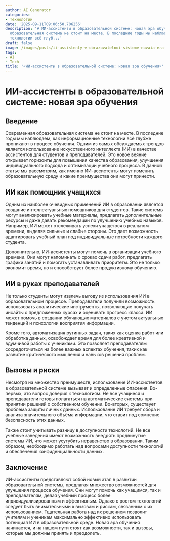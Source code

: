 ```yaml
---
author: AI Generator
categories:
- Технологии
date: '2025-09-11T09:06:50.706256'
description: '# ИИ-ассистенты в образовательной системе: новая эра обучения  ## Введение  Современная
  образовательная система не стоит на месте. В последние годы мы наблюдаем, как информационные
  технологии всё глуб...'
draft: false
image: /images/posts/ii-assistenty-v-obrazovatelnoi-sisteme-novaia-era-obucheniia.jpg
tags:
- AI
- Tech
title: '«ИИ-ассистенты в образовательной системе: новая эра обучения»'
---
```


# ИИ-ассистенты в образовательной системе: новая эра обучения

## Введение

Современная образовательная система не стоит на месте. В последние годы мы наблюдаем, как информационные технологии всё глубже проникают в процесс обучения. Одним из самых обсуждаемых трендов является использование искусственного интеллекта (ИИ) в качестве ассистентов для студентов и преподавателей. Это новое веяние открывает горизонты для повышения качества образования, улучшения индивидуального подхода и оптимизации учебного процесса. В данной статье мы рассмотрим, как именно ИИ-ассистенты могут изменить образовательную среду и какие преимущества они могут принести.

## ИИ как помощник учащихся

Одним из наиболее очевидных применений ИИ в образовании является создание интеллектуальных помощников для студентов. Такие системы могут анализировать учебные материалы, предлагать дополнительные ресурсы и даже давать рекомендации по улучшению учебных навыков. Например, ИИ может отслеживать успехи учащегося в реальном времени, выделяя сильные и слабые стороны. Это дает возможность адаптировать учебный план под индивидуальные потребности каждого студента.

Дополнительно, ИИ-ассистенты могут помочь в организации учебного времени. Они могут напоминать о сроках сдачи работ, предлагать графики занятий и помогать устанавливать приоритеты. Это не только экономит время, но и способствует более продуктивному обучению.

## ИИ в руках преподавателей

Не только студенты могут извлечь выгоду из использования ИИ в образовательном процессе. Преподаватели получили возможность использовать аналитические инструменты, позволяющие получать инсайты о предложенных курсах и оценивать прогресс класса. ИИ может помочь в создании обучающих материалов с учетом актуальных тенденций и психологии восприятия информации. 

Кроме того, автоматизация рутинных задач, таких как оценка работ или обработка данных, освобождает время для более креативной и вдумчивой работы с учениками. Это позволяет преподавателям сосредоточиться на более важных аспектах обучения, таких как развитие критического мышления и навыков решения проблем.

## Вызовы и риски

Несмотря на множество преимуществ, использование ИИ-ассистентов в образовательной системе вызывает и определенные опасения. Во-первых, это вопрос доверия к технологиям. Не все учащиеся и преподаватели готовы полагаться на автоматические системы при принятии решений о собственном обучении. Во-вторых, существует проблема защиты личных данных. Использование ИИ требует сбора и анализа значительного объёма информации, что ставит под сомнение безопасность этих данных.

Также стоит учитывать разницу в доступности технологий. Не все учебные заведения имеют возможность внедрять продвинутые системы ИИ, что может усугубить неравенство в образовании. Таким образом, необходимо работать над вопросами доступности технологий и обеспечения конфиденциальности данных.

## Заключение

ИИ-ассистенты представляют собой новый этап в развитии образовательной системы, предлагая множество возможностей для улучшения процесса обучения. Они могут помочь как учащимся, так и преподавателям, делая учебный процесс более индивидуализированным и эффективным. Однако с ростом технологий следует быть внимательными к вызовам и рискам, связанным с их использованием. Тщательная работа над их решением позволит учителям и ученикам максимально эффективно использовать потенциал ИИ в образовательной среде. Новая эра обучения начинается, и на нашем пути стоят как возможности, так и вызовы, которые мы должны принять и преодолеть.
